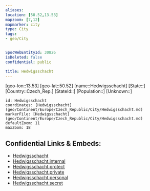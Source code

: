 ```yaml
---
aliases: 
location: [50.52,13.53]
mapzoom: [7,12] 
mapmarker: city 
type: City
tags:
- geo/City


SpocWebEntityId: 30826
isDeleted: false
confidential: public

title: Hedwigsschacht
---
```

[geo-lon::13.53]
[geo-lat::50.52]
[name::Hedwigsschacht]
[State::]
[Country::Czech_Rep.]
[StateId::]
[Population::]
[Unknown::]


```leaflet
id: Hedwigsschacht
coordinates: [Hedwigsschacht](geo/Continent/Europe/Czech_Republic/City/Hedwigsschacht.md)
markerFile: [Hedwigsschacht](geo/Continent/Europe/Czech_Republic/City/Hedwigsschacht.md)
defaultZoom: 11 
maxZoom: 18
```


## Confidential Links & Embeds: 
- [Hedwigsschacht](../../../../../../_public/geo/Continent/Europe/Czech_Republic/City/Hedwigsschacht.md) 
- [Hedwigsschacht.internal](../../../../../../_internal/geo/Continent/Europe/Czech_Republic/City/Hedwigsschacht.internal.md) 
- [Hedwigsschacht.protect](../../../../../../_protect/geo/Continent/Europe/Czech_Republic/City/Hedwigsschacht.protect.md) 
- [Hedwigsschacht.private](../../../../../../_private/geo/Continent/Europe/Czech_Republic/City/Hedwigsschacht.private.md) 
- [Hedwigsschacht.personal](../../../../../../_personal/geo/Continent/Europe/Czech_Republic/City/Hedwigsschacht.personal.md) 
- [Hedwigsschacht.secret](../../../../../../_secret/geo/Continent/Europe/Czech_Republic/City/Hedwigsschacht.secret.md) 

